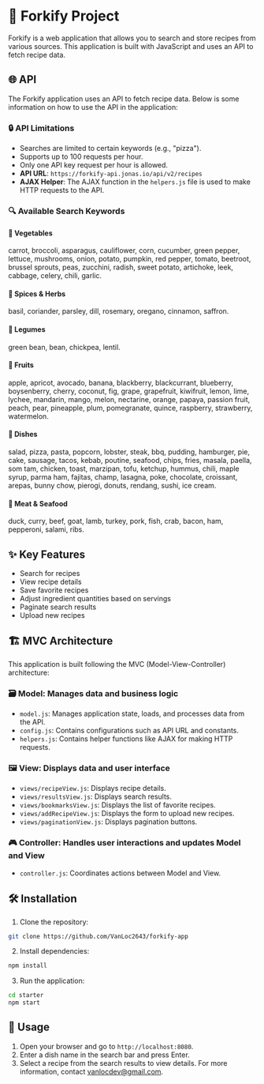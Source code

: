 # 🍴 Forkify Project

Forkify is a web application that allows you to search and store recipes from various sources. This application is built with JavaScript and uses an API to fetch recipe data.

## 🌐 API

The Forkify application uses an API to fetch recipe data. Below is some information on how to use the API in the application:

### 🔒 API Limitations

- Searches are limited to certain keywords (e.g., "pizza").
- Supports up to 100 requests per hour.
- Only one API key request per hour is allowed.
- **API URL**: `https://forkify-api.jonas.io/api/v2/recipes`
- **AJAX Helper**: The AJAX function in the `helpers.js` file is used to make HTTP requests to the API.

### 🔍 Available Search Keywords

#### 🥕 Vegetables

carrot, broccoli, asparagus, cauliflower, corn, cucumber, green pepper, lettuce, mushrooms, onion, potato, pumpkin, red pepper, tomato, beetroot, brussel sprouts, peas, zucchini, radish, sweet potato, artichoke, leek, cabbage, celery, chili, garlic.

#### 🌿 Spices & Herbs

basil, coriander, parsley, dill, rosemary, oregano, cinnamon, saffron.

#### 🫘 Legumes

green bean, bean, chickpea, lentil.

#### 🍎 Fruits

apple, apricot, avocado, banana, blackberry, blackcurrant, blueberry, boysenberry, cherry, coconut, fig, grape, grapefruit, kiwifruit, lemon, lime, lychee, mandarin, mango, melon, nectarine, orange, papaya, passion fruit, peach, pear, pineapple, plum, pomegranate, quince, raspberry, strawberry, watermelon.

#### 🍕 Dishes

salad, pizza, pasta, popcorn, lobster, steak, bbq, pudding, hamburger, pie, cake, sausage, tacos, kebab, poutine, seafood, chips, fries, masala, paella, som tam, chicken, toast, marzipan, tofu, ketchup, hummus, chili, maple syrup, parma ham, fajitas, champ, lasagna, poke, chocolate, croissant, arepas, bunny chow, pierogi, donuts, rendang, sushi, ice cream.

#### 🍖 Meat & Seafood

duck, curry, beef, goat, lamb, turkey, pork, fish, crab, bacon, ham, pepperoni, salami, ribs.

## ✨ Key Features

- Search for recipes
- View recipe details
- Save favorite recipes
- Adjust ingredient quantities based on servings
- Paginate search results
- Upload new recipes

## 🏗️ MVC Architecture

This application is built following the MVC (Model-View-Controller) architecture:

### 🗃️ Model: Manages data and business logic

- `model.js`: Manages application state, loads, and processes data from the API.
- `config.js`: Contains configurations such as API URL and constants.
- `helpers.js`: Contains helper functions like AJAX for making HTTP requests.

### 🖼️ View: Displays data and user interface

- `views/recipeView.js`: Displays recipe details.
- `views/resultsView.js`: Displays search results.
- `views/bookmarksView.js`: Displays the list of favorite recipes.
- `views/addRecipeView.js`: Displays the form to upload new recipes.
- `views/paginationView.js`: Displays pagination buttons.

### 🎮 Controller: Handles user interactions and updates Model and View

- `controller.js`: Coordinates actions between Model and View.

## 🛠️ Installation

1. Clone the repository:

```bash
git clone https://github.com/VanLoc2643/forkify-app
```

2. Install dependencies:

```bash
npm install
```

3. Run the application:

```bash
cd starter
npm start
```

## 🚀 Usage

1. Open your browser and go to `http://localhost:8080`.
2. Enter a dish name in the search bar and press Enter.
3. Select a recipe from the search results to view details.
   For more information, contact vanlocdev@gmail.com.
